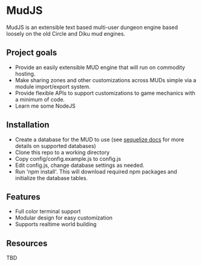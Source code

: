 # MudJS

MudJS is an extensible text based multi-user dungeon engine based loosely on the old Circle and Diku mud engines.

## Project goals

- Provide an easily extensible MUD engine that will run on commodity hosting.
- Make sharing zones and other customizations across MUDs simple via a module import/export system.
- Provide flexible APIs to support customizations to game mechanics with a minimum of code.
- Learn me some NodeJS


## Installation

- Create a database for the MUD to use (see [sequelize docs](http://docs.sequelizejs.com/en/v3/) for more details on supported databases)
- Clone this repo to a working directory
- Copy config/config.example.js to config.js
- Edit config.js, change database settings as needed.
- Run 'npm install'. This will download required npm packages and initialize the database tables.

## Features

- Full color terminal support
- Modular design for easy customization
- Supports realtime world building

## Resources

TBD
